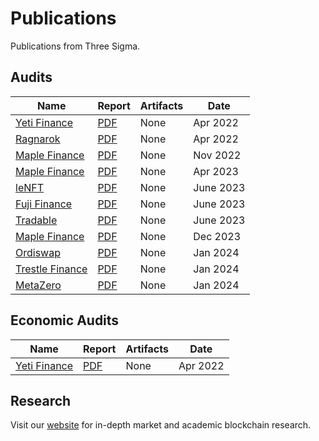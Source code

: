 # Publications
Publications from Three Sigma.


## Audits
| Name | Report | Artifacts | Date |
| ---- | ------ | --------- | ---- |
| [Yeti Finance](https://yetifinance.co/) | [PDF](audits/yeti-finance/Yeti_Finance_Audit.pdf) | None | Apr 2022 |
| [Ragnarok](https://ragnarok.xyz/) | [PDF](audits/ragnarok/Ragnarok_Audit.pdf) | None | Apr 2022 |
| [Maple Finance](https://www.maple.finance/) | [PDF](audits/maple-finance/Maple_Finance_V2_Audit.pdf) | None | Nov 2022 |
| [Maple Finance](https://www.maple.finance/) | [PDF](audits/maple-finance-2/Maple_Finance_V2-Audit_202306.pdf) | None | Apr 2023 |
| [leNFT](https://lenft.fi/) | [PDF](audits/leNFT/leNFT_Audit.pdf) | None | June 2023 |
| [Fuji Finance](https://fuji.finance/) | [PDF](audits/fuji/fuji_Audit.pdf) | None | June 2023 |
| [Tradable](https://www.tradable.trade/) | [PDF](audits/tradable/tradable-report_June2023.pdf) | None | June 2023 |
| [Maple Finance](https://www.maple.finance/) | [PDF](audits/maple-finance-3/Maple_V2_Q42023.pdf) | None | Dec 2023 |
| [Ordiswap](https://ordiswap.fi/) | [PDF](audits/ordiswap-amm/ordiswap_amm_audit_v1.pdf) | None | Jan 2024 |
| [Trestle Finance](https://www.trestleprotocol.io/) | [PDF](audits/trestle-finance/Trestle_token_audit.pdf) | None | Jan 2024 |
| [MetaZero](https://metazero.gg//) | [PDF](audits/metazero/MetazeroVortexAudit.pdf) | None | Jan 2024 |


## Economic Audits
| Name | Report | Artifacts | Date |
| ---- | ------ | --------- | ---- |
| [Yeti Finance](https://yetifinance.co/) | [PDF](economic-reports/yeti-finance/Yeti_Finance_EconomicReport.pdf) | None | Apr 2022 |

## Research
Visit our [website](https://threesigma.xyz/blog) for in-depth market and academic blockchain research.
